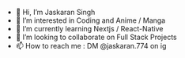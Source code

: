 - 👋 Hi, I’m Jaskaran Singh
- 👀 I’m interested in Coding and Anime / Manga
- 🌱 I’m currently learning Nextjs / React-Native
- 💞️ I’m looking to collaborate on Full Stack Projects 
- 📫 How to reach me : DM @jaskaran.774 on ig 

<!---
jaskaran778/jaskaran778 is a ✨ special ✨ repository because its `README.md` (this file) appears on your GitHub profile.
You can click the Preview link to take a look at your changes.
--->
